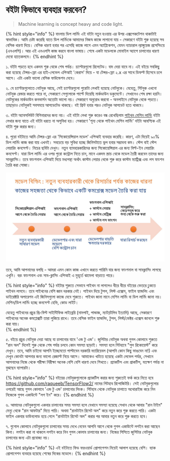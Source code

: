 # বইটা কিভাবে ব্যবহার করবেন?

> Machine learning is concept heavy and code light.

{% hint style="info" %}
বাংলায় ডিপ লার্নিং এই বইটা নতুন হওয়ায় এর উপর এক্সপেকটেশন থাকাটাই স্বাভাবিক। আমি চেষ্টা করেছি যাতে ডিপ লার্নিংকে আমাদের নিজস্ব কাজে লাগানো যায় - সেকারণে বইটা শুরু হয়েছে সব বেসিক ধারণা দিয়ে। বেসিক ধারণা হবার পর এসেছি কাজে লাগে এমন অ্যাপ্লিকেশন, যেমন ন্যাচারাল ল্যাঙ্গুয়েজ প্রসেসিংয়ে \(এনএলপি\)। আর এই এনএলপি কাজ করবে বাংলা ভাষায়। শেষে একটা মডেলকে মোবাইল অ্যাপে চালানোর ধারণা দেবো হাতেকলমে। 
{% endhint %}

১. বইটা পড়তে হবে একদম শুরু থেকে শেষ পর্যন্ত। চ্যাপ্টারগুলো রিলেটেড। বাদ দেয়া যাবে না। এই বইয়ে সবকিছু করা হয়েছে টেন্সর-ফ্লো এর হাই-লেভেল এপিআই 'কেরাস' দিয়ে - যা টেন্সর-ফ্লো ২.x এর সাথে ডিফল্ট হিসেবে চলে আসে। এটা একটা ভালো বেসিক ফাউন্ডেশন দেবে। 

২. যে চ্যাপ্টারগুলোতে নোটবুক আছে, সেই চ্যাপ্টারগুলো পুরোটা লেখাই হয়েছে নোটবুকে। যেহেতু, গিটবুক এখনো নোটবুক রেন্ডার করতে পারে না, সেকারণে সেগুলোকে পাল্টে দিয়েছি মার্কডাউন ডকুমেন্টে। সেখানেও শেষ রক্ষা হয়নি। নোটবুকের মার্কডাউন কনভার্সন অতোটা ভালো নয়। সেকারণে অনুরোধ করবো - অনলাইনে নোটবুক থেকে পড়তে। তাছাড়াও নোটবুকই সবসময়ে আপডেটেড থাকছে। বই প্রিন্ট হবার পরও নোটবুক আপডেট হতে থাকবে। 

৩. বইটা অ্যাবসলিউট বিগিনারদের জন্য নয়। এই বইটা লেখা শুরু করেও বন্ধ রেখেছিলাম [পাইথন মেশিন লার্নিং](https://www.rokomari.com/book/187277/) বইটা লেখার জন্য যাতে এই বইটা ধরতে না অসুবিধা হয়। সেকারণে 'শূন্য থেকে পাইথন মেশিন লার্নিং' বইটা আবশ্যিক এই বইটা শুরু করার জন্য। 

৪. পুরো বইটাতে আমি টেন্সর-ফ্লো এর 'সিকোয়েন্সিয়াল মডেল' এপিআই ব্যবহার করেছি। কারণ, এটা দিয়েই ৯০% ডিপ লার্নিং কাজ করা যায় এখনই। সবচেয়ে বড় সুবিধা হচ্ছে জিনিসটাতে ভুল হবার সম্ভাবনা কম। স্টেপ বাই স্টেপ লেয়ারিং কনসেপ্ট। নিচের ছবিটা দেখুন। নতুন ব্যাবহারকারিদের জন্য সিকোয়েন্সিয়াল এর জন্য বিল্ট-ইন লেয়ারিং কনসেপ্ট। যারা ডিপ লার্নিং এর ওপর পুরো কন্ট্রোল নিতে চান, মানে একদম স্ক্রাচ থেকে মডেল তৈরী করবেন তাদের জন্য সাবক্লাসিং। তবে ফাংশনাল এপিআই দিয়ে মধ্যপন্থা অর্থাৎ কাস্টম লেয়ার থেকে শুরু করে কাস্টম ম্যাট্রিক্স এবং লস ফাংশন তৈরি করা সোজা। 

![&#x9AE;&#x9A1;&#x9C7;&#x9B2; &#x9A4;&#x9C8;&#x9B0;&#x9BF;: &#x995;&#x9BE;&#x9B0; &#x99C;&#x9A8;&#x9CD;&#x9AF; &#x995;&#x9CB;&#x9A8;&#x99F;&#x9BE; &#x9A6;&#x9B0;&#x995;&#x9BE;&#x9B0;?](../.gitbook/assets/sqapi.jpeg)

তবে, আমি আপনাদের বলছি - আমরা এমন কোন কাজ এখানে করতে পারিনি যার জন্য ফাংশনাল বা সাবক্লাসিং লাগছে এখুনি। বরং ফাংশনাল এবং সাব-ক্লাসিং এপিআই এ মুহূর্তে ঝামেলা বাড়াতে পারে। 

{% hint style="info" %}
বইটার শুরুতে সেভাবে পাইথন না লাগলেও ধীরে ধীরে বইয়ের ভেতরে ঢুকতে পাইথন লাগবে। তবে পাইথনের বেশি জ্ঞান দরকার নেই। পাইথন দিয়ে টুপল, লিস্ট এক্সেস, ফাইল হ্যান্ডলিং এবং ডাইরেক্টরি অপারেশন এই জিনিসগুলো কাজে দেবে শুরুতে। পাইথন জানা মানে মেশিন লার্নিং বা ডিপ লার্নিং জানা নয়। মেশিন/ডিপ লার্নিং হচ্ছে কনসেপ্ট হেভি, কোড লাইট। 

যেহেতু পাইথনের প্রচুর প্রি-বিল্ট সাইন্টিফিক লাইব্রেরি \(নামপাই, পান্ডাজ, ম্যাটপ্লটলিব ইত্যাদি\) আছে, সেকারণে পাইথনের অনেক কমপ্লেক্সটি তারা লুকিয়ে রাখে। তবে বেসিক ফাইল হ্যান্ডলিং, টুপল, লিস্ট/ভেক্টর এক্সেস জানলে শুরু করা যায়।   
{% endhint %}

৫. বইয়ে প্রচুর নোটবুক দেয়া আছে যা চালানোর যাবে 'এন্ড টু এন্ড'। জুপিটার নোটবুক অথবা গুগল কোলাবে শুরুতে "রান অল" দিলেই শুরু থেকে শেষ পর্যন্ত চলবে কোন সমস্যা ছাড়াই। সমস্যা হলে গিটহাবে "পুল রিকোয়েস্ট" করে দেখুন। তবে, আমি চাইবো আপনি ইচ্ছেমতো পাল্টাবেন দরকারি ভ্যারিয়েবল \(আপনি কোন কিছু ভাঙবেন না!\) এবং দেখুন কোনটা আপনার জন্য ভালো রেজাল্ট নিয়ে আসে। আমাকেও খাটতে হয়েছে একটা লেভেল পর্যন্ত, সেখানে আপনাদের নিজে থেকে পরীক্ষা নিরীক্ষা অনেক বেশি বেশি ধারণা দেবে শিখতে। প্র্যাকটিস এবং প্রাকটিস, যতক্ষণ পর্যন্ত না বুঝছেন ব্যাপারটা। 

{% hint style="info" %}
বইয়ের নোটবুকগুলোকে প্র্যাকটিস করার জন্য শুরুতেই ফর্ক করে নিতে হবে https://github.com/raqueeb/TensorFlow2/ নামের গিটহাব রিপোজিটরি। সেই নোটবুকগুলোর ওপরেই আছে গুগল কোলাবে 'এন্ড টু এন্ড' চালানোর লিংক। গিটহাব থেকে নোটবুক চালাতে অথোরাইজ করে নিন নিজেকে গুগল একাউন্টে "লগ ইন" করে। 
{% endhint %}

৬. আমাদের নোটবুকগুলো একবার চালানোর সময় সমস্যা হলে যেখানে সমস্যা হয়েছে সেখান থেকে আবার "রান টাইম" মেন্যু থেকে "রান আফটার" দিতে পারি। অথবা "রানটাইম রিসেট অল" করে নতুন করে শুরু করতে পারি।
 একটা ফাইল একবার ডাউনলোড হয়ে গেলে "রানটাইম রিসেট অল" করার পর আবার নতুন করে শুরু করতে হবে। 

৭. গুগোল কোলাবে নোটবুকগুলো চালানোর সময় দেখে নেবেন আপনি আগে থেকে গুগল একাউন্টে লগইন করা আছেন কিনা। লগইন করা না থাকলে লগইন করে নিন গুগল কোলাব চালানোর জন্য। নিজের পিসিতে জুপিটার নোটবুক চালানোর জন্য এটা প্রযোজ্য নয়।

{% hint style="info" %}
এই বইটাতে ফিড ফরওয়ার্ড প্রোপাগেশন নিয়েই আলাপ হয়েছে বেশি। ব্যাক প্রোপাগেশন ব্যবহার হয়েছে শেষের দিকের মডেলে। 
{% endhint %}





